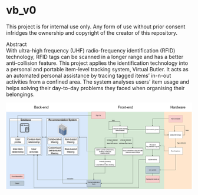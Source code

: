 # vb_v0
This project is for internal use only. Any form of use without prior consent infridges the ownership and copyright of the creator of this repository.

Abstract <br/>
With ultra-high frequency (UHF) radio-frequency identification (RFID) technology, RFID tags can be scanned in a longer range and has a better anti-collision feature. This project applies the identification technology into a personal and portable item-level tracking system, Virtual Butler. It acts as an automated personal assistance by tracing tagged items’ in-n-out activities from a confined area. The system analyses users’ item usage and helps solving their day-to-day problems they faced when organising their belongings.

![Flow Chart of the system](flow_chart.jpg "Flow Chart of Entire System")
